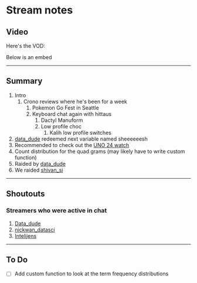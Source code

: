 # Stream notes

## Video

Here's the VOD:

Below is an embed

---

## Summary

1. Intro
   1. Crono reviews where he's been for a week
      1. Pokemon Go Fest in Seattle
      2. Keyboard chat again with hittaus
         1. Dactyl Manuform
         2. Low profile choc
            1. Kalih low profile switches
2. [data_dude](https://www.twitch.tv/data_dude) redeemed next variable named sheeeeeesh
3. Recommended to check out the [UNO 24 watch](https://www.botta-design.de/en/collections/uno-24)
4. Count distribution for the quad grams (may likely have to write custom function)
5. Raided by [data_dude](https://www.twitch.tv/data_dude)
6. We raided [shivan_si](https://www.twitch.tv/shivan_si)

---

## Shoutouts

### Streamers who were active in chat

1. [Data_dude](https://www.twitch.tv/data_dude)
2. [nickwan_datasci](https://www.twitch.tv/nickwan_datasci)
3. [Intelijens](https://www.twitch.tv/intelijens)

---

## To Do

- [ ] Add custom function to look at the term frequency distributions
